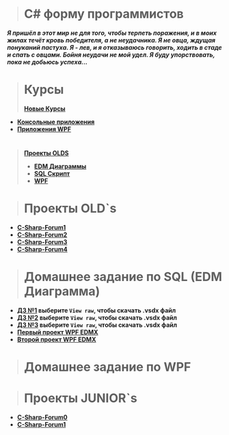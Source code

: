 ># C# форму программистов
***Я пришёл в этот мир не для того, чтобы терпеть поражения, и в моих жилах течёт кровь победителя, а не неудачника. Я не овца, ждущая понуканий пастуха. Я - лев, и я отказываюсь говорить, ходить в стаде и спать с овцами.
Бойня неудачи не мой удел.
Я буду упорствовать, пока не добьюсь успеха...***

># Курсы
> **[Новые Курсы](https://github.com/vckit/C-Sharp-Forum/tree/master/Courses)**
+ **[Консольные приложения](https://github.com/vckit/C-Sharp-Forum/tree/master/Courses/ConsoleApp)**
+ **[Приложения WPF](https://github.com/vckit/C-Sharp-Forum/tree/master/Courses/WPF)**

#
#
#
#
#
#
#
#
#
#

> **[Проекты OLDS](https://github.com/vckit/C-Sharp-Forum/tree/master/old%60s)**
>+ **[EDM Диаграммы](https://github.com/vckit/C-Sharp-Forum/tree/master/old%60s/edm%20diagramm)**
>+ **[SQL Скрипт](https://github.com/vckit/C-Sharp-Forum/tree/master/old%60s/sql)**
>+ **[WPF](https://github.com/vckit/C-Sharp-Forum/tree/master/old%60s)**

># Проекты OLD`s
+ **[C-Sharp-Forum1](https://github.com/vckit/C-Sharp-Forum/tree/master/old%60s/wpf/OLD%60S/C-Sharp-Forum1)**
+ **[C-Sharp-Forum2](https://github.com/vckit/C-Sharp-Forum/tree/master/old%60s/wpf/OLD%60S/C-Sharp-Forum2)**
+ **[C-Sharp-Forum3](https://github.com/vckit/C-Sharp-Forum/tree/master/old%60s/wpf/OLD%60S/C-Sharp-Forum3)**
+ **[C-Sharp-Forum4](https://github.com/vckit/C-Sharp-Forum/tree/master/old%60s/wpf/OLD%60S/C-Sharp-Forum4)**

># Домашнее задание по SQL (EDM Диаграмма)
+ **[ДЗ №1](https://github.com/vckit/C-Sharp-Forum/blob/master/old%60s/edm%20diagramm/%D0%94%D0%BE%D0%BC%D0%B0%D1%88%D0%BD%D0%B5%D0%B5%20%D0%97%D0%B0%D0%B4%D0%B0%D0%BD%D0%B8%D0%B5/%D0%94%D0%BE%D0%BC%D0%B0%D1%88%D0%BD%D0%B5%D0%B5%20%D0%97%D0%B0%D0%B4%D0%B0%D0%BD%D0%B8%D0%B5%20%E2%84%961.vsdx) выберите `View raw`, чтобы скачать .vsdx файл**
+ **[ДЗ №2](https://github.com/vckit/C-Sharp-Forum/blob/master/old%60s/edm%20diagramm/%D0%94%D0%BE%D0%BC%D0%B0%D1%88%D0%BD%D0%B5%D0%B5%20%D0%97%D0%B0%D0%B4%D0%B0%D0%BD%D0%B8%D0%B5/%D0%94%D0%BE%D0%BC%D0%B0%D1%88%D0%BD%D0%B5%D0%B5%20%D0%97%D0%B0%D0%B4%D0%B0%D0%BD%D0%B8%D0%B5%20%E2%84%962.vsdx) выберите `View raw`, чтобы скачать .vsdx файл**
+ **[ДЗ №3](https://github.com/vckit/C-Sharp-Forum/blob/master/old%60s/edm%20diagramm/%D0%94%D0%BE%D0%BC%D0%B0%D1%88%D0%BD%D0%B5%D0%B5%20%D0%97%D0%B0%D0%B4%D0%B0%D0%BD%D0%B8%D0%B5/%D0%94%D0%BE%D0%BC%D0%B0%D1%88%D0%BD%D0%B5%D0%B5%20%D0%97%D0%B0%D0%B4%D0%B0%D0%BD%D0%B8%D0%B5%20%E2%84%963.vsdx) выберите `View raw`, чтобы скачать .vsdx файл**
+ **[Первый проект WPF EDMX](https://github.com/vckit/C-Sharp-Forum/blob/master/old%60s/edm%20diagramm/%D0%9F%D1%80%D0%BE%D0%B5%D0%BA%D1%82%D1%8B/%D0%9F%D0%B5%D1%80%D0%B2%D1%8B%D0%B9%20%D0%BF%D1%80%D0%BE%D0%B5%D0%BA%D1%82%20WPF.vsdx)**
+ **[Второй проект WPF EDMX](https://github.com/vckit/C-Sharp-Forum/blob/master/old%60s/edm%20diagramm/%D0%9F%D1%80%D0%BE%D0%B5%D0%BA%D1%82%D1%8B/%D0%92%D1%82%D0%BE%D1%80%D0%BE%D0%B9%20%D0%BF%D1%80%D0%BE%D0%B5%D0%BA%D1%82%20WPF.vsdx)**
># Домашнее задание по WPF

># Проекты JUNIOR`s
+ **[C-Sharp-Forum0](https://github.com/vckit/C-Sharp-Forum/tree/master/old%60s/wpf/JUNIOR%60S/C-Sharp-Forum0)**
+ **[C-Sharp-Forum1](https://github.com/vckit/C-Sharp-Forum/tree/master/old%60s/wpf/JUNIOR%60S/C-Sharp-Forum1)**
